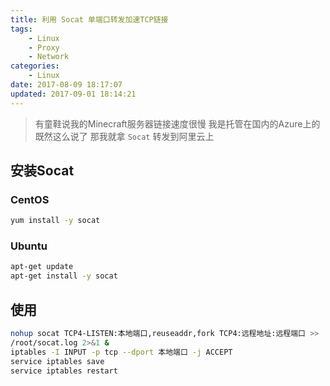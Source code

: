 ```yaml
---
title: 利用 Socat 单端口转发加速TCP链接
tags: 
    - Linux
    - Proxy
    - Network
categories:
    - Linux
date: 2017-08-09 18:17:07
updated: 2017-09-01 18:14:21
---
```

> 有童鞋说我的Minecraft服务器链接速度很慢 我是托管在国内的Azure上的 
既然这么说了 那我就拿 `Socat` 转发到阿里云上


<!--more-->


## 安装Socat 
### CentOS
```bash
yum install -y socat
```
### Ubuntu
```bash
apt-get update
apt-get install -y socat
```
## 使用
```bash
nohup socat TCP4-LISTEN:本地端口,reuseaddr,fork TCP4:远程地址:远程端口 >> 
/root/socat.log 2>&1 &
iptables -I INPUT -p tcp --dport 本地端口 -j ACCEPT
service iptables save
service iptables restart
```
